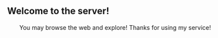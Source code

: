 ## Welcome to the server!

<p align="center">
You may browse the web and explore! Thanks for using my service!
</p>
